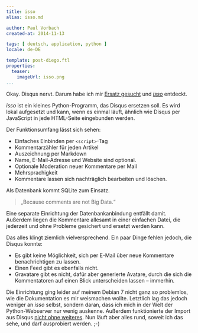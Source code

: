 ```yaml
---
title: isso
alias: isso.md

author: Paul Vorbach
created-at: 2014-11-13

tags: [ deutsch, application, python ]
locale: de-DE

template: post-diego.ftl
properties:
  teaser:
    imageUrl: isso.png
...
```


Okay. Disqus nervt. Darum habe ich mir [Ersatz gesucht][hn] und _[isso]_
entdeckt.

[isso]: http://posativ.org/isso/
[hn]: https://news.ycombinator.com/item?id=6818416

_isso_ ist ein kleines Python-Programm, das Disqus ersetzen
soll. Es wird lokal aufgesetzt und kann, wenn es einmal läuft, ähnlich wie
Disqus per JavaScript in jede HTML-Seite eingebunden werden.

Der Funktionsumfang lässt sich sehen:

  - Einfaches Einbinden per `<script>`-Tag
  - Kommentarzähler für jeden Artikel
  - Auszeichnung per Markdown
  - Name, E-Mail-Adresse und Website sind optional.
  - Optionale Moderation neuer Kommentare per Mail
  - Mehrsprachigkeit
  - Kommentare lassen sich nachträglich bearbeiten und löschen.

Als Datenbank kommt SQLite zum Einsatz.

> „Because comments are not Big Data.“

Eine separate Einrichtung der Datenbankanbindung entfällt damit. Außerdem liegen
die Kommentare allesamt in einer einfachen Datei, die jederzeit und ohne
Probleme gesichert und ersetzt werden kann.

Das alles klingt ziemlich vielversprechend. Ein paar Dinge fehlen jedoch, die
Disqus konnte:

  - Es gibt keine Möglichkeit, sich per E-Mail über neue Kommentare
    benachrichtigen zu lassen.
  - Einen Feed gibt es ebenfalls nicht.
  - Gravatare gibt es nicht, dafür aber generierte Avatare, durch die sich die
    Kommentatoren auf einen Blick unterscheiden lassen – immerhin.

Die Einrichtung ging leider auf meinem Debian 7 nicht ganz so problemlos, wie
die Dokumentation es mir weismachen wollte. Letztlich lag das jedoch weniger an
_isso_ selbst, sondern daran, dass ich mich in der Welt der Python-Webserver nur
wenig auskenne. Außerdem funktionierte der Import aus Disqus [nicht ohne
weiteres](https://github.com/posativ/isso/issues/135). Nun läuft aber alles
rund, soweit ich das sehe, und darf ausprobiert werden. ;-)
